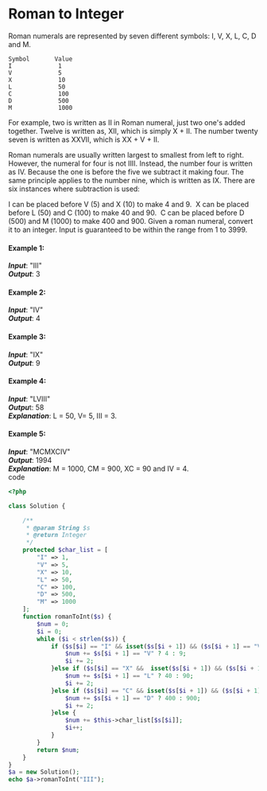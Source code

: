 #  Roman to Integer

Roman numerals are represented by seven different symbols: I, V, X, L, C, D and M.
```
Symbol       Value
I             1
V             5
X             10
L             50
C             100
D             500
M             1000
```
For example, two is written as II in Roman numeral, just two one's added together. Twelve is written as, XII, which is simply X + II. The number twenty seven is written as XXVII, which is XX + V + II.

Roman numerals are usually written largest to smallest from left to right. However, the numeral for four is not IIII. Instead, the number four is written as IV. Because the one is before the five we subtract it making four. The same principle applies to the number nine, which is written as IX. There are six instances where subtraction is used:

I can be placed before V (5) and X (10) to make 4 and 9. 
X can be placed before L (50) and C (100) to make 40 and 90. 
C can be placed before D (500) and M (1000) to make 400 and 900.
Given a roman numeral, convert it to an integer. Input is guaranteed to be within the range from 1 to 3999.

#### Example 1:

***Input***: "III"    
***Output***: 3  
#### Example 2:

***Input***: "IV"  
***Output***: 4  
#### Example 3:

***Input***: "IX"   
***Output***: 9   
#### Example 4:

***Input***: "LVIII"  
***Outpu***t: 58  
***Explanation***: L = 50, V= 5, III = 3.  
#### Example 5:

***Input***: "MCMXCIV"  
***Output***: 1994  
***Explanation***: M = 1000, CM = 900, XC = 90 and IV = 4.  
code 
```php
<?php

class Solution {

    /**
     * @param String $s
     * @return Integer
     */
    protected $char_list = [
        "I" => 1,
        "V" => 5,
        "X" => 10,
        "L" => 50,
        "C" => 100,
        "D" => 500,
        "M" => 1000
    ];
    function romanToInt($s) {
        $num = 0;
        $i = 0;
        while ($i < strlen($s)) {
            if ($s[$i] == "I" && isset($s[$i + 1]) && ($s[$i + 1] == "V" || $s[$i + 1] == "X")) {
                $num += $s[$i + 1] == "V" ? 4 : 9;
                $i += 2;
            }else if ($s[$i] == "X" &&  isset($s[$i + 1]) && ($s[$i + 1] == "L" || $s[$i + 1] == "C")) {
                $num += $s[$i + 1] == "L" ? 40 : 90;
                $i += 2;
            }else if ($s[$i] == "C" && isset($s[$i + 1]) && ($s[$i + 1] == "D" || $s[$i + 1] == "M")) {
                $num += $s[$i + 1] == "D" ? 400 : 900;
                $i += 2;
            }else {
                $num += $this->char_list[$s[$i]];
                $i++;
            }
        }
        return $num;
    }
}
$a = new Solution();
echo $a->romanToInt("III");
```